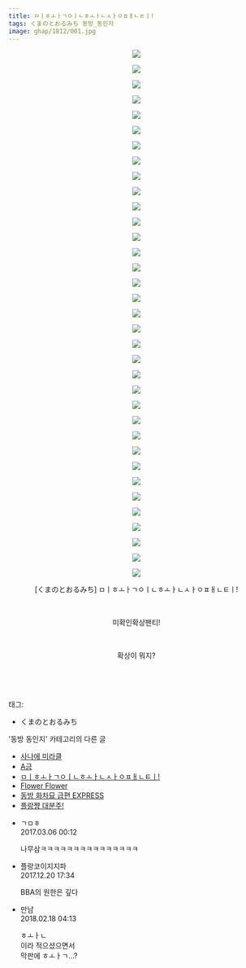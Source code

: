 ```yaml
---
title: ㅁㅣㅎㅗㅏㄱㅇㅣㄴㅎㅗㅏㄴㅅㅏㅇㅍㅐㄴㅌㅣ!
tags: くまのとおるみち 동방_동인지
image: ghap/1812/001.jpg
---
```

<div class="article">
<p style="text-align: center; clear: none; float: none;"><img src="{{ site.nasurl }}/ghap/1812/001.jpg"/></p>
<p style="text-align: center; clear: none; float: none;"><img src="{{ site.nasurl }}/ghap/1812/002.jpg"/></p>
<p style="text-align: center; clear: none; float: none;"><img src="{{ site.nasurl }}/ghap/1812/003.jpg"/></p>
<p style="text-align: center; clear: none; float: none;"><img src="{{ site.nasurl }}/ghap/1812/004.jpg"/></p>
<p style="text-align: center; clear: none; float: none;"><img src="{{ site.nasurl }}/ghap/1812/005.jpg"/></p>
<p style="text-align: center; clear: none; float: none;"><img src="{{ site.nasurl }}/ghap/1812/006.jpg"/></p>
<p style="text-align: center; clear: none; float: none;"><img src="{{ site.nasurl }}/ghap/1812/007.jpg"/></p>
<p style="text-align: center; clear: none; float: none;"><img src="{{ site.nasurl }}/ghap/1812/008.jpg"/></p>
<p style="text-align: center; clear: none; float: none;"><img src="{{ site.nasurl }}/ghap/1812/009.jpg"/></p>
<p style="text-align: center; clear: none; float: none;"><img src="{{ site.nasurl }}/ghap/1812/010.jpg"/></p>
<p style="text-align: center; clear: none; float: none;"><img src="{{ site.nasurl }}/ghap/1812/011.jpg"/></p>
<p style="text-align: center; clear: none; float: none;"><img src="{{ site.nasurl }}/ghap/1812/012.jpg"/></p>
<p style="text-align: center; clear: none; float: none;"><img src="{{ site.nasurl }}/ghap/1812/013.jpg"/></p>
<p style="text-align: center; clear: none; float: none;"><img src="{{ site.nasurl }}/ghap/1812/014.jpg"/></p>
<p style="text-align: center; clear: none; float: none;"><img src="{{ site.nasurl }}/ghap/1812/015.jpg"/></p>
<p style="text-align: center; clear: none; float: none;"><img src="{{ site.nasurl }}/ghap/1812/016.jpg"/></p>
<p style="text-align: center; clear: none; float: none;"><img src="{{ site.nasurl }}/ghap/1812/017.jpg"/></p>
<p style="text-align: center; clear: none; float: none;"><img src="{{ site.nasurl }}/ghap/1812/018.jpg"/></p>
<p style="text-align: center; clear: none; float: none;"><img src="{{ site.nasurl }}/ghap/1812/019.jpg"/></p>
<p style="text-align: center; clear: none; float: none;"><img src="{{ site.nasurl }}/ghap/1812/020.jpg"/></p>
<p style="text-align: center; clear: none; float: none;"><img src="{{ site.nasurl }}/ghap/1812/021.jpg"/></p>
<p style="text-align: center; clear: none; float: none;"><img src="{{ site.nasurl }}/ghap/1812/022.jpg"/></p>
<p style="text-align: center; clear: none; float: none;"><img src="{{ site.nasurl }}/ghap/1812/023.jpg"/></p>
<p style="text-align: center; clear: none; float: none;"><img src="{{ site.nasurl }}/ghap/1812/024.jpg"/></p>
<p style="text-align: center; clear: none; float: none;"><img src="{{ site.nasurl }}/ghap/1812/025.jpg"/></p>
<p style="text-align: center; clear: none; float: none;"><img src="{{ site.nasurl }}/ghap/1812/026.jpg"/></p>
<p style="text-align: center; clear: none; float: none;"><img src="{{ site.nasurl }}/ghap/1812/027.jpg"/></p>
<p style="text-align: center; clear: none; float: none;"><img src="{{ site.nasurl }}/ghap/1812/028.jpg"/></p>
<p style="text-align: center; clear: none; float: none;"><img src="{{ site.nasurl }}/ghap/1812/029.jpg"/></p>
<p style="text-align: center; clear: none; float: none;"><img src="{{ site.nasurl }}/ghap/1812/030.jpg"/></p>
<p style="text-align: center; clear: none; float: none;"><img src="{{ site.nasurl }}/ghap/1812/031.jpg"/></p>
<p style="text-align: center; clear: none; float: none;"><img src="{{ site.nasurl }}/ghap/1812/032.jpg"/></p>
<p style="text-align: center; clear: none; float: none;"><img src="{{ site.nasurl }}/ghap/1812/033.jpg"/></p>
<p style="text-align: center; clear: none; float: none;"><img src="{{ site.nasurl }}/ghap/1812/034.jpg"/></p>
<p style="text-align: center; clear: none; float: none;"><img src="{{ site.nasurl }}/ghap/1812/035.jpg"/></p>
<p style="text-align: center; clear: none; float: none;">[くまのとおるみち] ㅁㅣㅎㅗㅏㄱㅇㅣㄴㅎㅗㅏㄴㅅㅏㅇㅍㅐㄴㅌㅣ!</p>
<p style="text-align: center; clear: none; float: none;"><br/></p>
<p style="text-align: center; clear: none; float: none;">미확인확상팬티!</p>
<p style="text-align: center; clear: none; float: none;"><br/></p>
<p style="text-align: center; clear: none; float: none;">확상이 뭐지?</p>
<p style="text-align: center; clear: none; float: none;"><br/></p>
<p><br/></p>
</div><div class="tagTrail">
<p>태그: </p>
<ul>
<li>くまのとおるみち</li>
</ul>
</div><div class="another">
<p>'동방 동인지' 카테고리의 다른 글</p>
<ul>
<li><a href="/2016-08-25-ghap_1814">사나에 미라클</a></li>
<li><a href="/2016-08-25-ghap_1813">A금</a></li>
<li><a href="/2016-08-25-ghap_1812">ㅁㅣㅎㅗㅏㄱㅇㅣㄴㅎㅗㅏㄴㅅㅏㅇㅍㅐㄴㅌㅣ!</a></li>
<li><a href="/2016-08-24-ghap_1811">Flower Flower</a></li>
<li><a href="/2016-08-24-ghap_1809">동방 화차묘 급편 EXPRESS</a></li>
<li><a href="/2016-08-24-ghap_1808">플랑쨩 대분주!</a></li>
</ul>
</div><div class="cb_module cb_fluid">
<div class="cb_wrt cb_profile">
<div class="comment">
<ul>
<li class="cb_thumb_off" id="comment14932111">
<div class="cb_comment_area">
<div class="cb_info_area">
<div class="cb_section">
<span class="cb_nick_name">ㄱㅁㅎ</span>
</div>
<div class="cb_section">
<span class="cb_date">2017.03.06 00:12 </span>
</div>
</div>
<div class="cb_dsc_comment">
<p class="cb_dsc">
											나무삼ㅋㅋㅋㅋㅋㅋㅋㅋㅋㅋㅋㅋㅋㅋㅋ
										</p>
</div>
</div></li>
<li class="cb_thumb_off" id="comment15156358">
<div class="cb_comment_area">
<div class="cb_info_area">
<div class="cb_section">
<span class="cb_nick_name">플랑코이지지파</span>
</div>
<div class="cb_section">
<span class="cb_date">2017.12.20 17:34 </span>
</div>
</div>
<div class="cb_dsc_comment">
<p class="cb_dsc">
											BBA의 원한은 깊다
										</p>
</div>
</div></li>
<li class="cb_thumb_off" id="comment15201233">
<div class="cb_comment_area">
<div class="cb_info_area">
<div class="cb_section">
<span class="cb_nick_name">만남</span>
</div>
<div class="cb_section">
<span class="cb_date">2018.02.18 04:13 </span>
</div>
</div>
<div class="cb_dsc_comment">
<p class="cb_dsc">
											ㅎㅗㅏㄴ<br/>
이라 적으셨으면서 <br/>
막판에 ㅎㅗㅏㄱ...?
										</p>
</div>
</div></li>
</ul>
</div>
</div><!-- commentList close -->
</div>